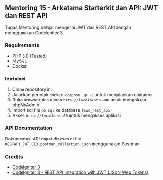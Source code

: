 ## Mentoring 15 - Arkatama Starterkit dan API: JWT dan REST API
Tugas Mentoring belajar mengenai JWT dan REST API dengan menggunakan CodeIgniter 3

### Requirements
- PHP 8.0 (Tested)
- MySQL
- Docker

### Instalasi
1. Clone repository ini
2. Jalankan perintah `docker-compose up -d` untuk menjalankan container
3. Buka browser dan akses `http://localhost:8080` untuk mengakses phpMyAdmin
4. Import sql file `db.sql` ke database `fswd_rest_api`
5. Akses `http://localhost:80` untuk mengakses aplikasi

### API Documentation
Dokumentasi API dapat diakses di file `RESTAPI_JWT_CI3.postman_collection.json` menggunakan Postman

### Credits
- [CodeIgniter 3](https://codeigniter.com/)
- [CodeIgniter 3 - REST API Integration with JWT (JSON Web Tokens)](https://github.com/Virtuallified/REST-Api_JWT_CodeIgniter3)
